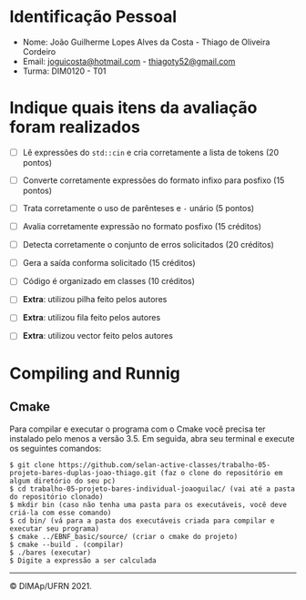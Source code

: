 ﻿# Identificação Pessoal
 
- Nome: João Guilherme Lopes Alves da Costa - Thiago de Oliveira Cordeiro
- Email: joguicosta@hotmail.com - thiagoty52@gmail.com
- Turma: DIM0120 - T01

# Indique quais itens da avaliação foram realizados

- [ ] Lê expressões do `std::cin` e cria corretamente a lista de tokens (20 pontos)
- [ ] Converte corretamente expressões do formato infixo para posfixo (15 pontos)
- [ ] Trata corretamente o uso de parênteses e `-` unário (5 pontos)
- [ ] Avalia corretamente expressão no formato posfixo (15 créditos)
- [ ] Detecta corretamente o conjunto de erros solicitados (20 créditos)
- [ ] Gera a saída conforma solicitado (15 créditos)
- [ ] Código é organizado em classes (10 créditos)

- [ ] **Extra**: utilizou pilha feito pelos autores
- [ ] **Extra**: utilizou fila feito pelos autores
- [ ] **Extra**: utilizou vector feito pelos autores

# Compiling and Runnig

<!-- ## Manualmente com g++

Para compilar e executar o programa manualmente basta digitar os seguintes comandos em seu terminal:

```
$ git clone https://github.com/selan-active-classes/trabalho-05-projeto-bares-duplas-joao-thiago.git (faz o clone do repositório em algum diretório do seu pc)
$ cd trabalho-05-projeto-bares-individual-joaoguilac/ (vai até a pasta do repositório clonado)
$ mkdir bin (caso não tenha uma pasta para os executáveis, você deve criá-la com esse comando)
$ cd bin/ (vá para a pasta dos executáveis criada para compilar e executar seu programa)
$ g++ -Wall -std=c++11 -g ../source/src/bcr.cpp ../source/src/animation_mgr.cpp ../source/src/bar_chart.cpp -I../source/include -o bcr (compilar)
$ ./bares (executar)
``` -->

## Cmake

Para compilar e executar o programa com o Cmake você precisa ter instalado pelo menos a versão 3.5. Em seguida, abra seu terminal e execute os seguintes comandos:
```
$ git clone https://github.com/selan-active-classes/trabalho-05-projeto-bares-duplas-joao-thiago.git (faz o clone do repositório em algum diretório do seu pc)
$ cd trabalho-05-projeto-bares-individual-joaoguilac/ (vai até a pasta do repositório clonado)
$ mkdir bin (caso não tenha uma pasta para os executáveis, você deve criá-la com esse comando)
$ cd bin/ (vá para a pasta dos executáveis criada para compilar e executar seu programa)
$ cmake ../EBNF_basic/source/ (criar o cmake do projeto)
$ cmake --build . (compilar)
$ ./bares (executar)
$ Digite a expressão a ser calculada
```

--------
&copy; DIMAp/UFRN 2021.
